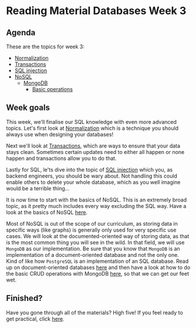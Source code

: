 # Reading Material Databases Week 3

## Agenda

These are the topics for week 3:

- [Normalization](https://hackyourfuture.github.io/study/#/databases/sql/normalization)
- [Transactions](https://hackyourfuture.github.io/study/#/databases/sql/transactions)
- [SQL injection](https://hackyourfuture.github.io/study/#/databases/sql/sql-injection)
- [NoSQL](https://hackyourfuture.github.io/study/#/databases/nosql/README.md)
    - [MongoDB](https://hackyourfuture.github.io/study/#/databases/nosql/mongodb/README.md)
        - [Basic operations](https://hackyourfuture.github.io/study/#/databases/nosql/mongodb/basic-operations.md)

## Week goals

This week, we'll finalise our SQL knowledge with even more advanced topics. Let's first look at [Normalization](https://hackyourfuture.github.io/study/#/databases/sql/normalization) which is a technique you should always use when designing your databases!

Next we'll look at [Transactions](https://hackyourfuture.github.io/study/#/databases/sql/transactions), which are ways to ensure that your data stays clean. Sometimes certain updates need to either all happen or none happen and transactions allow you to do that.

Lastly for SQL, le'ts dive into the topic of [SQL injection](https://hackyourfuture.github.io/study/#/databases/sql/sql-injection) which you, as backend engineers, you should be wary about. Not handling this could enable others to delete your whole database, which as you well imagine would be a terrible thing...

It is now time to start with the basics of NoSQL. This is an extremely broad topic, as it pretty much includes every way excluding the SQL way. Have a look at the basics of NoSQL [here](https://hackyourfuture.github.io/study/#/databases/nosql/README.md).

Most of NoSQL is out of the scope of our curriculum, as storing data in specific ways (like graphs) is generally only used for very specific use cases. We will look at the documented-oriented way of storing data, as that is the most common thing you will see in the wild. In that field, we will use `MongoDB` as our implementation. Be sure that you know that `MongoDB` is an implementation of a document-oriented database and not the only one. Kind of like how `PostgreSQL` is an implementation of an SQL database. Read up on document-oriented databases [here](https://hackyourfuture.github.io/study/#/databases/nosql/mongodb/README.md) and then have a look at how to do the basic CRUD operations with MongoDB [here](https://hackyourfuture.github.io/study/#/databases/nosql/mongodb/basic-operations.md), so that we can get our feet wet.

## Finished?

Have you gone through all of the materials? High five! If you feel ready to get practical, click [here](./MAKEME.md).
